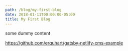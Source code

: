 ```yaml
---
path: /blog/my-first-blog
date: 2018-01-11T00:00:00-05:00
title: My First Blog
---
```


some dummy content 

https://github.com/erquhart/gatsby-netlify-cms-example